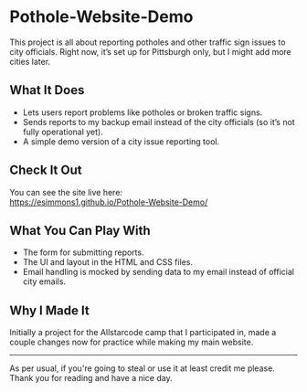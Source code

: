 # Pothole-Website-Demo

This project is all about reporting potholes and other traffic sign issues to city officials. Right now, it’s set up for Pittsburgh only, but I might add more cities later.

## What It Does

- Lets users report problems like potholes or broken traffic signs.
- Sends reports to my backup email instead of the city officials (so it’s not fully operational yet).
- A simple demo version of a city issue reporting tool.

## Check It Out

You can see the site live here:  
https://esimmons1.github.io/Pothole-Website-Demo/

## What You Can Play With

- The form for submitting reports.
- The UI and layout in the HTML and CSS files.
- Email handling is mocked by sending data to my email instead of official city emails.

## Why I Made It

Initially a project for the Allstarcode camp that I participated in, made a couple changes now for practice while making my main website.

---

As per usual, if you're going to steal or use it at least credit me please. Thank you for reading and have a nice day.
